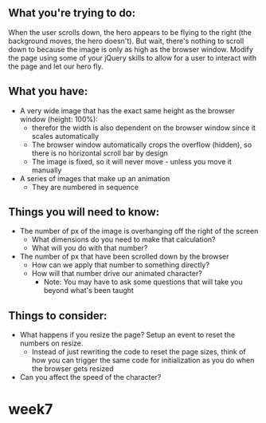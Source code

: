 ## What you're trying to do:
When the user scrolls down, the hero appears to be flying to the right (the background moves, the hero doesn't).
But wait, there's nothing to scroll down to because the image is only as high as the browser window.
Modify the page using some of your jQuery skills to allow for a user to interact with the page and let our hero fly.


## What you have:
- A very wide image that has the exact same height as the browser window (height: 100%):
	- therefor the width is also dependent on the browser window since it scales automatically
	- The browser window automatically crops the overflow (hidden), so there is no horizontal scroll bar by design
	- The image is fixed, so it will never move - unless you move it manually
- A series of images that make up an animation
	- They are numbered in sequence


## Things you will need to know:
- The number of px of the image is overhanging off the right of the screen
	- What dimensions do you need to make that calculation?
	- What will you do with that number?
- The number of px that have been scrolled down by the browser
	- How can we apply that number to something directly?
	- How will that number drive our animated character?
		- Note: You may have to ask some questions that will take you beyond what's been taught


## Things to consider:
- What happens if you resize the page? Setup an event to reset the numbers on resize.
	- Instead of just rewriting the code to reset the page sizes, think of how you can trigger the same code for initialization as you do when the browser gets resized
- Can you affect the speed of the character?
# week7
